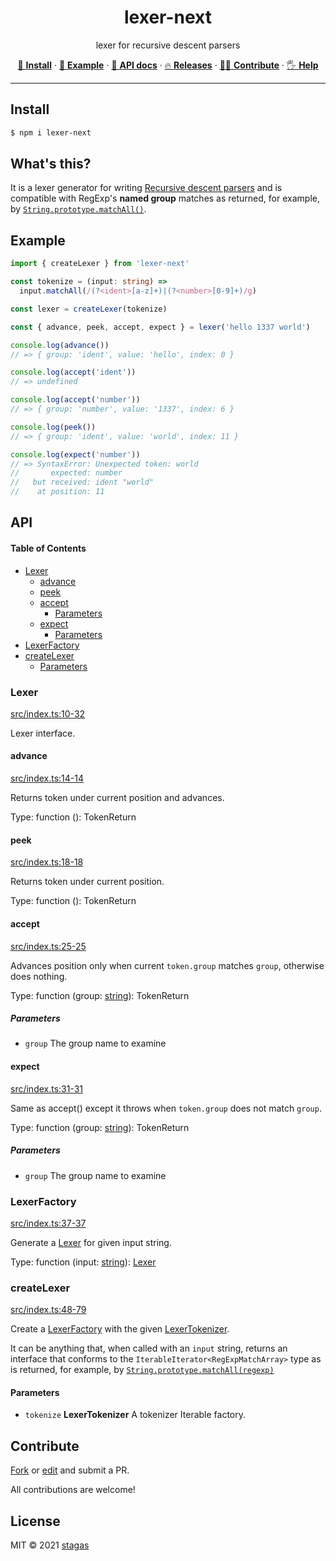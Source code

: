 <h1 align="center">lexer-next</h1>

<p align="center">
lexer for recursive descent parsers
</p>

<p align="center">
   <a href="#install">        🔧 <strong>Install</strong></a>
 · <a href="#example">        🧩 <strong>Example</strong></a>
 · <a href="#api">            📜 <strong>API docs</strong></a>
 · <a href="https://github.com/stagas/lexer-next/releases"> 🔥 <strong>Releases</strong></a>
 · <a href="#contribute">     💪🏼 <strong>Contribute</strong></a>
 · <a href="https://github.com/stagas/lexer-next/issues">   🖐️ <strong>Help</strong></a>
</p>

---

## Install

```sh
$ npm i lexer-next
```

## What's this?

It is a lexer generator for writing [Recursive descent parsers](https://en.wikipedia.org/wiki/Recursive_descent_parser) and is compatible with RegExp's **named group** matches as returned, for example, by [`String.prototype.matchAll()`](https://developer.mozilla.org/en-US/docs/Web/JavaScript/Reference/Global_Objects/String/matchAll).

## Example

```ts
import { createLexer } from 'lexer-next'

const tokenize = (input: string) =>
  input.matchAll(/(?<ident>[a-z]+)|(?<number>[0-9]+)/g)

const lexer = createLexer(tokenize)

const { advance, peek, accept, expect } = lexer('hello 1337 world')

console.log(advance())
// => { group: 'ident', value: 'hello', index: 0 }

console.log(accept('ident'))
// => undefined

console.log(accept('number'))
// => { group: 'number', value: '1337', index: 6 }

console.log(peek())
// => { group: 'ident', value: 'world', index: 11 }

console.log(expect('number'))
// => SyntaxError: Unexpected token: world
//       expected: number
//   but received: ident "world"
//    at position: 11
```

## API

<!-- Generated by documentation.js. Update this documentation by updating the source code. -->

#### Table of Contents

- [Lexer](#lexer)
  - [advance](#advance)
  - [peek](#peek)
  - [accept](#accept)
    - [Parameters](#parameters)
  - [expect](#expect)
    - [Parameters](#parameters-1)
- [LexerFactory](#lexerfactory)
- [createLexer](#createlexer)
  - [Parameters](#parameters-2)

### Lexer

[src/index.ts:10-32](https://github.com/stagas/lexer-next/blob/cfe6fdfe7cdb68da117f625c5d46583a089165f1/src/index.ts#L10-L32 'Source code on GitHub')

Lexer interface.

#### advance

[src/index.ts:14-14](https://github.com/stagas/lexer-next/blob/cfe6fdfe7cdb68da117f625c5d46583a089165f1/src/index.ts#L14-L14 'Source code on GitHub')

Returns token under current position and advances.

Type: function (): TokenReturn

#### peek

[src/index.ts:18-18](https://github.com/stagas/lexer-next/blob/cfe6fdfe7cdb68da117f625c5d46583a089165f1/src/index.ts#L18-L18 'Source code on GitHub')

Returns token under current position.

Type: function (): TokenReturn

#### accept

[src/index.ts:25-25](https://github.com/stagas/lexer-next/blob/cfe6fdfe7cdb68da117f625c5d46583a089165f1/src/index.ts#L25-L25 'Source code on GitHub')

Advances position only when current `token.group` matches `group`,
otherwise does nothing.

Type: function (group: [string](https://developer.mozilla.org/docs/Web/JavaScript/Reference/Global_Objects/String)): TokenReturn

##### Parameters

- `group` The group name to examine

#### expect

[src/index.ts:31-31](https://github.com/stagas/lexer-next/blob/cfe6fdfe7cdb68da117f625c5d46583a089165f1/src/index.ts#L31-L31 'Source code on GitHub')

Same as accept() except it throws when `token.group` does not match `group`.

Type: function (group: [string](https://developer.mozilla.org/docs/Web/JavaScript/Reference/Global_Objects/String)): TokenReturn

##### Parameters

- `group` The group name to examine

### LexerFactory

[src/index.ts:37-37](https://github.com/stagas/lexer-next/blob/cfe6fdfe7cdb68da117f625c5d46583a089165f1/src/index.ts#L34-L36 'Source code on GitHub')

Generate a [Lexer](#lexer) for given input string.

Type: function (input: [string](https://developer.mozilla.org/docs/Web/JavaScript/Reference/Global_Objects/String)): [Lexer](#lexer)

### createLexer

[src/index.ts:48-79](https://github.com/stagas/lexer-next/blob/cfe6fdfe7cdb68da117f625c5d46583a089165f1/src/index.ts#L48-L79 'Source code on GitHub')

Create a [LexerFactory](#lexerfactory) with the given [LexerTokenizer](LexerTokenizer).

It can be anything that, when called with an `input` string, returns an interface that conforms to
the `IterableIterator<RegExpMatchArray>` type as is returned, for example,
by [`String.prototype.matchAll(regexp)`](https://developer.mozilla.org/en-US/docs/Web/JavaScript/Reference/Global_Objects/String/matchAll)

#### Parameters

- `tokenize` **LexerTokenizer** A tokenizer Iterable factory.

## Contribute

[Fork](https://github.com/stagas/lexer-next/fork) or
[edit](https://github.dev/stagas/lexer-next) and submit a PR.

All contributions are welcome!

## License

MIT © 2021
[stagas](https://github.com/stagas)
